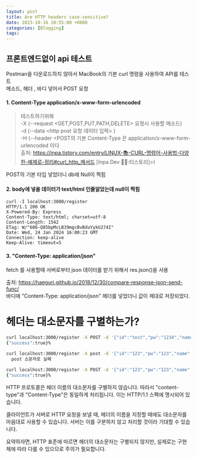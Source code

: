 ```yaml
---
layout: post
title: Are HTTP headers case-sensitive?
date: 2023-10-16 20:55:00 +0800
categories: [Blogging]
tags:
---
```


## 프론트엔드없이 api 테스트

Postman을 다운로드하지 않아서 MacBook의 기본 curl 명령을 사용하여 API를 테스트  
메소드, 헤더 , 바디 넣어서 POST 요청

#### 1. Content-Type application/x-www-form-urlencoded

<!-- client URL" curl 1997년 -->

> 테스트하기위해  
> -X (--request <GET,POST,PUT,PATH,DELETE> 요청시 사용할 메소드)  
> -d (--data <http post 요청 데이터 입력> )  
> -H (--header <POST의 기본 Content-Type 은 application/x-www-form-urlencoded 이다  
> 출처: https://inpa.tistory.com/entry/LINUX-📚-CURL-명령어-사용법-다양한-예제로-정리#curl_http_메서드 [Inpa Dev 👨‍💻:티스토리]>)

POST의 기본 타입 넣었더니 db에 Null이 찍힘

#### 2. body에 넣을 데이터가 text/html 인줄알았는데 null이 찍힘

```console
curl -I localhost:3000/register
HTTP/1.1 200 OK
X-Powered-By: Express
Content-Type: text/html; charset=utf-8
Content-Length: 1542
ETag: W/"606-Q85bpMcLB39mgcBvBduYykU274I"
Date: Wed, 24 Jan 2024 16:00:23 GMT
Connection: keep-alive
Keep-Alive: timeout=5
```

<!-- node.js express res.send()는 promise를 반환하지 않smsek  -->

#### 3. "Content-Type: application/json"

fetch 를 사용할때 서버로부터 json 데이터를 받기 위해서 res.json()을 사용

<!-- res.json() -->

출처: https://haeguri.github.io/2018/12/30/compare-response-json-send-func/  
바디에 "Content-Type: application/json" 헤더를 넣었더니 값이 제대로 저장되었다.

# 헤더는 대소문자를 구별하는가?

```zsh
curl localhost:3000/register -X POST -d '{"id":"test","pw":"1234","name":"test"}' -H 'content-type: application/json'
{"success":true}%

curl localhost:3000/register -X post -d '{"id":"123","pw":"123","name":"123"}' -H 'content-type: text/html'
  post 소문자로 실패

curl localhost:3000/register -X POST -d '{"id":"123","pw":"123","name":"123"}' -H 'content-type: text/html'
{"success":true}%
```

HTTP 프로토콜은 헤더 이름의 대소문자를 구별하지 않습니다. 따라서 "content-type"과 "Content-Type"은 동일하게 처리됩니다. 이는 HTTP/1.1 스펙에 명시되어 있습니다.

클라이언트가 서버로 HTTP 요청을 보낼 때, 헤더의 이름을 지정할 때에도 대소문자를 마음대로 사용할 수 있습니다. 서버는 이를 구분하지 않고 처리할 것이라 기대할 수 있습니다.

요약하자면, HTTP 표준에 따르면 헤더의 대소문자는 구별되지 않지만, 실제로는 구현체에 따라 다를 수 있으므로 주의가 필요합니다.
